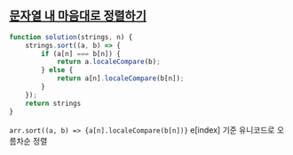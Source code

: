 ## <a href='https://school.programmers.co.kr/learn/courses/30/lessons/12915'>문자열 내 마음대로 정렬하기</a>

```javascript 
function solution(strings, n) {
    strings.sort((a, b) => {
        if (a[n] === b[n]) {
            return a.localeCompare(b);
        } else {
            return a[n].localeCompare(b[n]);
        }
    });
    return strings
}
```

`arr.sort((a, b) => {a[n].localeCompare(b[n])}` e[index] 기준 유니코드로 오름차순 정렬
